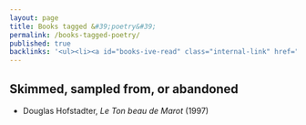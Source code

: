 ```yaml
---
layout: page
title: Books tagged &#39;poetry&#39;
permalink: /books-tagged-poetry/
published: true
backlinks: '<ul><li><a id="books-ive-read" class="internal-link" href="/books-ive-read/">Books I&#39;ve read</a></li></ul>'
---
```




## Skimmed, sampled from, or abandoned 
* Douglas Hofstadter, _Le Ton beau de Marot_ (1997) 
